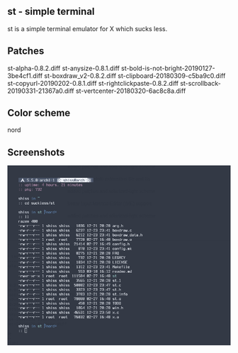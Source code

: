 st - simple terminal
--------------------
st is a simple terminal emulator for X which sucks less.

Patches
-------
st-alpha-0.8.2.diff
st-anysize-0.8.1.diff
st-bold-is-not-bright-20190127-3be4cf1.diff
st-boxdraw_v2-0.8.2.diff
st-clipboard-20180309-c5ba9c0.diff
st-copyurl-20190202-0.8.1.diff
st-rightclickpaste-0.8.2.diff
st-scrollback-20190331-21367a0.diff
st-vertcenter-20180320-6ac8c8a.diff

Color scheme
------------
nord

Screenshots
-----------
![screen1](https://raw.githubusercontent.com/gzygmanski/shiss-st/shiss-st/screen1.png "terminal")
